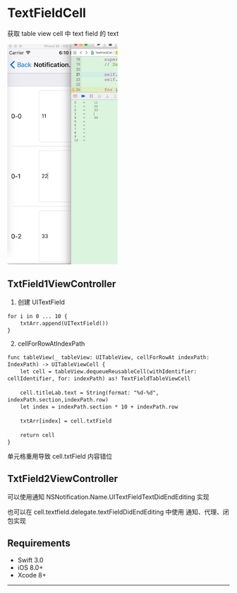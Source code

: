 # TextFieldCell

获取 table view cell 中 text field 的 text

![image](https://github.com/doingself/TextFieldCell/blob/master/images/TextFieldCell.jpeg)

## TxtField1ViewController

1. 创建 UITextField
```
for i in 0 ... 10 {
    txtArr.append(UITextField())
}
```

2. cellForRowAtIndexPath
```
func tableView(_ tableView: UITableView, cellForRowAt indexPath: IndexPath) -> UITableViewCell {
    let cell = tableView.dequeueReusableCell(withIdentifier: cellIdentifier, for: indexPath) as! TextFieldTableViewCell
    
    cell.titleLab.text = String(format: "%d-%d", indexPath.section,indexPath.row)
    let index = indexPath.section * 10 + indexPath.row
    
    txtArr[index] = cell.txtField
    
    return cell
}
```

单元格重用导致 cell.txtField 内容错位


## TxtField2ViewController
可以使用通知 NSNotification.Name.UITextFieldTextDidEndEditing 实现

也可以在 cell.textfield.delegate.textFieldDidEndEditing 中使用 通知、代理、闭包实现


## Requirements
+ Swift 3.0
+ iOS 8.0+
+ Xcode 8+


---

